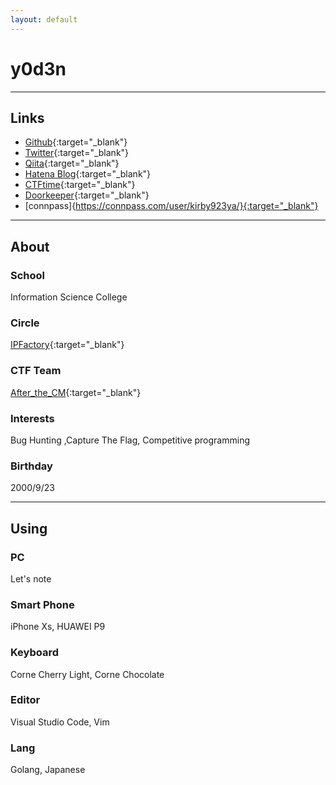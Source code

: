 ```yaml
---
layout: default
---
```

# y0d3n

* * *

## Links

 - [Github](https://github.com/y0d3n){:target="_blank"}
 - [Twitter](https://twitter.com/y0d3n){:target="_blank"}
 - [Qiita](https://qiita.com/y0d3n){:target="_blank"}
 - [Hatena Blog](https://y0d3n.hatenablog.com/){:target="_blank"}
 - [CTFtime](https://ctftime.org/user/79132){:target="_blank"}
 - [Doorkeeper](https://www.doorkeeper.jp/users/r21st0rebfcyfavo8444jedme10z7r){:target="_blank"}
 - [connpass]{https://connpass.com/user/kirby923ya/}{:target="_blank"}

* * *

## About

### School
Information Science College

### Circle
[IPFactory](https://ipfactory.github.io/){:target="_blank"}

### CTF Team
[After_the_CM](https://ctftime.org/team/118161){:target="_blank"}

### Interests
Bug Hunting ,Capture The Flag, Competitive programming

### Birthday
2000/9/23

* * *

## Using

### PC
Let's note

### Smart Phone
iPhone Xs, HUAWEI P9

### Keyboard
Corne Cherry Light, Corne Chocolate

### Editor
Visual Studio Code, Vim

### Lang
Golang, Japanese
